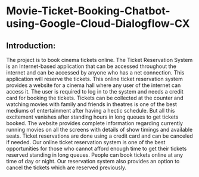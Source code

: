 # Movie-Ticket-Booking-Chatbot-using-Google-Cloud-Dialogflow-CX
## Introduction:
The project is to book cinema tickets online. The Ticket Reservation System is an Internet-based application that can be accessed throughout the internet and can be accessed by anyone who has a net connection. This application will reserve the tickets. This online ticket reservation system provides a website for a cinema hall where any user of the internet can access it. The user is required to log in to the system and needs a credit card for booking the tickets. Tickets can be collected at the counter and watching movies with family and friends in theatres is one of the best mediums of entertainment after having a hectic schedule. But all this excitement vanishes after standing hours in long queues to get tickets booked. The website provides complete information regarding currently running movies on all the screens with details of show timings and available seats. Ticket reservations are done using a credit card and can be canceled if needed. Our online ticket reservation system is one of the best opportunities for those who cannot afford enough time to get their tickets reserved standing in long queues. People can book tickets online at any time of day or night. Our reservation system also provides an option to cancel the tickets which are reserved previously.
